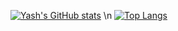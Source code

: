 [![Yash's GitHub stats](https://github-readme-stats.vercel.app/api?username=yiungyiung&theme=radical)](https://github.com/yiungyiung/github-readme-stats)
\n
[![Top Langs](https://github-readme-stats.vercel.app/api/top-langs/?username=yiungyiung&layout=compact&theme=radical)](https://github.com/anuraghazra/github-readme-stats)
